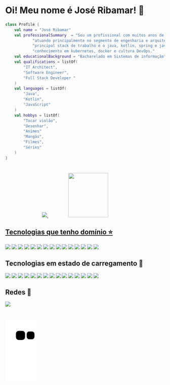 # Oi! Meu nome é José Ribamar! 👋 

```kotlin
class Profile {
    val name = "José Ribamar"
    val professionalSummary  = "Sou um profissional com muitos anos de experiência na área de tecnologia, " +
            "atuando principalmente no segmento de engenharia e arquitetura de software. Atualmente minha " +
            "principal stack de trabalho é o java, kotlin, spring e javascript. Também tenho um excelente " +
            "conhecimento em kubernetes, docker e cultura DevOps."
    val educationalBackground = "Bacharelado em Sistemas de informação"
    val qualifications = listOf(
        "IT Architect",
        "Software Engineer",
        "Full Stack Developer "
    )
    val languages = listOf(
        "Java",
        "Kotlin",
        "JavaScript"
    )
    val hobbys = listOf(
        "Tocar violão",
        "Desenhar",
        "Animes"
        "Mangás",
        "Filmes",
        "Séries"
    )
}
```
#

<div align="center" >
  <a href="https://github.com/bacelarnetto">
  <img height="140em" src="https://github-readme-stats.vercel.app/api?username=bacelarnetto&show_icons=true&theme=tokyonight&include_all_commits=true&count_private=true"/>
  <img height="140em" src="https://github-readme-stats.vercel.app/api/top-langs/?username=bacelarnetto&layout=compact&langs_count=16&theme=tokyonight" width="50%" />
</div>

## Tecnologias que tenho domínio  ⭐️

<a href="https://www.java.com/"><img height= "35" src= "https://img.shields.io/badge/Java-ED8B00?style=for-the-badge&logo=openjdk&logoColor=white"></a>
<a href="https://spring.io/"><img height= "35" src= "https://img.shields.io/badge/Spring-6DB33F?style=for-the-badge&logo=spring&logoColor=white"></a>
<a href="https://www.docker.com/"><img height= "35" src= "https://img.shields.io/badge/Docker-2CA5E0?style=for-the-badge&logo=docker&logoColor=white"></a>
<a href="https://kubernetes.io"><img height= "35" src= "https://img.shields.io/badge/Kubernetes-326DE6?style=for-the-badge&logo=kubernetes&logoColor=white"></a>
<a href="https://www.mysql.com/"><img height= "35" src= "https://img.shields.io/badge/MySQL-00000F?style=for-the-badge&logo=mysql&logoColor=white"></a>
<a href="https://www.postgresql.org/"><img height= "35" src= "https://img.shields.io/badge/PostgreSQL-316192?style=for-the-badge&logo=postgresql&logoColor=white"></a>
<a href="https://code.visualstudio.com/"><img height= "35" src= "https://img.shields.io/badge/VS_Code-0078D4?style=for-the-badge&logo=visual%20studio%20code&logoColor=white"></a>
<a href="https://www.javascript.com/"><img height= "35" src= "https://img.shields.io/badge/JavaScript-F7DF1E?style=for-the-badge&logo=javascript&logoColor=black"></a>
<a href="https://www.json.org/json-en.html"><img height= "35" src= "https://img.shields.io/badge/json-5E5C5C?style=for-the-badge&logo=json&logoColor=white"></a>
<a href="https://git-scm.com/"><img height= "35" src= "https://img.shields.io/badge/Git-F05032?style=for-the-badge&logo=git&logoColor=white"></a>
<a href="https://developer.mozilla.org/docs/Web/HTML"><img height= "35" src= "https://img.shields.io/badge/HTML5-E34F26?style=for-the-badge&logo=html5&logoColor=white"></a>
<a href="https://developer.mozilla.org/docs/Web/CSS"><img height= "35" src= "https://img.shields.io/badge/CSS3-1572B6?style=for-the-badge&logo=css3&logoColor=white"></a>
<a href="https://www.linux.org"><img height= "35" src= "https://img.shields.io/badge/Linux-FCC624?style=for-the-badge&logo=linux&logoColor=black"></a>
<a href="https://ubuntu.com"><img height= "35" src= "https://img.shields.io/badge/Ubuntu-E95420?style=for-the-badge&logo=ubuntu&logoColor=white"></a>
<a href="https://www.microsoft.com/pt-br/windows"><img height= "35" src= "https://img.shields.io/badge/Windows-0078D6?style=for-the-badge&logo=windows&logoColor=white"></a>

## Tecnologias em estado de carregamento 📖
  
<a href="https://nodejs.org/en/"><img height= "35" src= "https://img.shields.io/badge/Node.js-339933?style=for-the-badge&logo=nodedotjs&logoColor=white"></a>
<a href="https://www.npmjs.com/"><img height= "35" src= "https://img.shields.io/badge/npm-CB3837?style=for-the-badge&logo=npm&logoColor=white"></a>
<a href="https://expressjs.com/"><img height= "35" src= "https://img.shields.io/badge/Express.js-404D59?style=for-the-badge&logo=ex&logoColor=white"></a>
<a href="https://reactjs.org/"><img height= "35" src= "https://img.shields.io/badge/React-20232A?style=for-the-badge&logo=react&logoColor=61DAFB"></a>
<a href="https://www.typescriptlang.org/"><img height= "35" src= "https://img.shields.io/badge/TypeScript-007ACC?style=for-the-badge&logo=typescript&logoColor=white"></a>
<a href="https://dart.dev/"><img height= "35" src= "https://img.shields.io/badge/Dart-0175C2?style=for-the-badge&logo=dart&logoColor=white"></a>
<a href="https://flutter.dev/"><img height= "35" src= "https://img.shields.io/badge/Flutter-02569B?style=for-the-badge&logo=flutter&logoColor=white"></a>
<a href="https://www.mongodb.com/"><img height= "35" src= "https://img.shields.io/badge/MongoDB-4EA94B?style=for-the-badge&logo=mongodb&logoColor=white"></a>
<a href="https://graphql.org/"><img height= "35" src= "https://img.shields.io/badge/GraphQl-E10098?style=for-the-badge&logo=graphql&logoColor=white"></a>
<a href="https://kotlinlang.org/"><img height= "35" src= "https://img.shields.io/badge/Kotlin-0095D5?&style=for-the-badge&logo=kotlin&logoColor=white"></a>
<a href="https://mui.com/"><img height= "35" src= "https://img.shields.io/badge/Material--UI-0081CB?style=for-the-badge&logo=material-ui&logoColor=white"></a>
<a href="https://www.apple.com/br/macos"><img height= "35" src= "https://img.shields.io/badge/mac%20os-000000?style=for-the-badge&logo=apple&logoColor=white"></a>
<a href="https://aws.amazon.com"><img height= "35" src= "https://img.shields.io/badge/Amazon_AWS-232F3E?style=for-the-badge&logo=amazon-aws&logoColor=white"></a>
<a href="https://cloud.google.com"><img height= "35" src= "https://img.shields.io/badge/Google_Cloud-4285F4?style=for-the-badge&logo=google-cloud&logoColor=white"></a>
<a href="https://redis.io"><img height= "35" src= "https://img.shields.io/badge/Redis-D9281A?style=for-the-badge&logo=redis&logoColor=white"></a>
  
## Redes 💬 
<div> 
<a href="https://www.linkedin.com/in/jos%C3%A9-ribamar-bacelar-netto-4b54aa93" target="_blank"><img src="https://img.shields.io/badge/-LinkedIn-%230077B5?style=for-the-badge&logo=linkedin&logoColor=white" target="_blank"></a> 
</div>
  
#

![snake gif](https://github.com/bacelarnetto/bacelarnetto/blob/output/github-contribution-grid-snake.svg)
